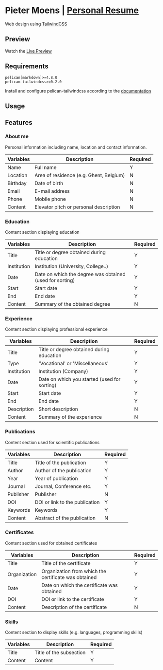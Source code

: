 # Pieter Moens | [Personal Resume](https://resume.pietermoens.be)

Web design using [TailwindCSS](https://tailwindcss.com/)

## Preview

Watch the [Live Preview](https://resume.pietermoens.be)

## Requirements

```
pelican[markdown]>=4.8.0
pelican-tailwindcss>=0.2.0
```

Install and configure pelican-tailwindcss according to the [documentation](https://github.com/pelican-plugins/tailwindcss)

## Usage



## Features

### About me

Personal information including name, location and contact information.

| Variables | Description                             | Required |
|-----------|-----------------------------------------|----------|
| Name      | Full name                               | Y        |
| Location  | Area of residence (e.g. Ghent, Belgium) | N        |
| Birthday  | Date of birth                           | N        |
| Email     | E-mail address                          | N        |
| Phone     | Mobile phone                            | N        |
| Content   | Elevator pitch or personal description  | N        |


### Education

Content section displaying education

| Variables   | Description                                              | Required |
|-------------|----------------------------------------------------------|----------|
| Title       | Title or degree obtained during education                | Y        |
| Institution | Institution (University, College..)                      | Y        |
| Date        | Date on which the degree was obtained (used for sorting) | Y        |
| Start       | Start date                                               | Y        |
| End         | End date                                                 | Y        |
| Content     | Summary of the obtained degree                           | N        |


### Experience

Content section displaying professional experience

| Variables   | Description                                  | Required |
|-------------|----------------------------------------------|----------|
| Title       | Title or degree obtained during education    | Y        |
| Type        | 'Vocational' or 'Miscellaneous'              | Y        |
| Institution | Institution (Company)                        | Y        |
| Date        | Date on which you started (used for sorting) | Y        |
| Start       | Start date                                   | Y        |
| End         | End date                                     | Y        |
| Description | Short description                            | N        | 
| Content     | Summary of the experience                    | N        |


### Publications

Content section used for scientific publications

| Variables | Description                    | Required |
|-----------|--------------------------------|----------|
| Title     | Title of the publication       | Y        |
| Author    | Author of the publication      | Y        |
| Year      | Year of publication            | Y        |
| Journal   | Journal, Conference etc.       | Y        |
| Publisher | Publisher                      | N        |
| DOI       | DOI or link to the publication | Y        |
| Keywords  | Keywords                       | Y        | 
| Content   | Abstract of the publication    | N        |


### Certificates

Content section used for obtained certificates

| Variables    | Description                                          | Required |
|--------------|------------------------------------------------------|----------|
| Title        | Title of the certificate                             | Y        |
| Organization | Organization from which the certificate was obtained | Y        |
| Date         | Date on which the certificate was obtained           | Y        |
| DOI          | DOI or link to the certificate                       | Y        |
| Content      | Description of the certificate                       | N        |


### Skills

Content section to display skills (e.g. languages, programming skills)

| Variables    | Description             | Required |
|--------------|-------------------------|----------|
| Title        | Title of the subsection | Y        |
| Content      | Content                 | Y        |